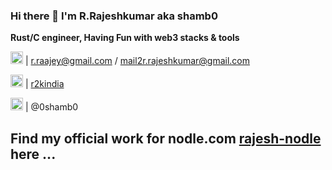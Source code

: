 ### Hi there 👋 I'm R.Rajeshkumar aka shamb0

<!--
**shamb0/shamb0** is a ✨ _special_ ✨ repository because its `README.md` (this file) appears on your GitHub profile.

Here are some ideas to get you started:

- 🔭 I’m currently working on ...
- 🌱 I’m currently learning ...
- 👯 I’m looking to collaborate on ...
- 🤔 I’m looking for help with ...
- 💬 Ask me about ...
- 📫 How to reach me: ...
- 😄 Pronouns: ...
- ⚡ Fun fact: ...
-->

**Rust/C engineer, Having Fun with web3 stacks & tools**

<img src="https://user-images.githubusercontent.com/47242317/196640420-9df9a798-362e-4f3f-af04-c8deea326984.png" width="20" height="20" /> | r.raajey@gmail.com / mail2r.rajeshkumar@gmail.com

<img src="https://user-images.githubusercontent.com/47242317/196640603-eb67d1d9-1200-46ae-be5a-eb7eb65decf2.png" width="20" height="20" /> | [r2kindia](https://www.linkedin.com/in/r2kindia)

<img src="https://user-images.githubusercontent.com/47242317/196638566-ae1243e9-d9b3-4d0c-a39d-7600880c3ab2.png" width="20" height="20" /> | @0shamb0

## Find my official work for nodle.com [rajesh-nodle](https://github.com/rajesh-nodle) here ...
